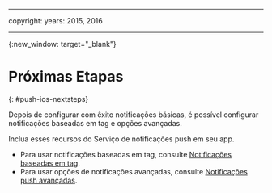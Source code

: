 
---

copyright:
 years: 2015, 2016

---

{:new_window: target="_blank"}
# Próximas Etapas

{: #push-ios-nextsteps}

Depois de configurar com êxito notificações básicas,
é possível configurar notificações baseadas em tag e opções
avançadas.

Inclua esses recursos do Serviço de notificações push em seu app.



-  Para usar notificações baseadas em tag, consulte
[Notificações baseadas em tag](t_push_tagsmain.md).
-  Para usar opções de notificações avançadas, consulte
[Notificações push avançadas](t_advance_notifications.md).
